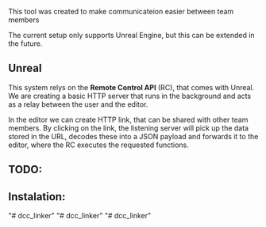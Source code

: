 This tool was created to make communicateion easier between team members

The current setup only supports Unreal Engine, but this can be extended in the future.

## Unreal

This system relys on the **Remote Control API** (RC), that comes with Unreal.
We are creating a basic HTTP server that runs in the background and acts as a relay between the user and the editor.

In the editor we can create HTTP link, that can be shared with other team members. By clicking on the link, the
listening server will pick up the data stored in the URL, decodes these into a JSON payload and forwards it to the
editor, where the RC executes the requested functions.

## TODO:

## Instalation:
"# dcc_linker" 
"# dcc_linker" 
"# dcc_linker" 
